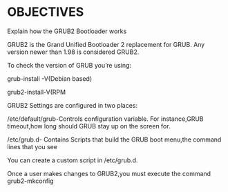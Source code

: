 
# OBJECTIVES

Explain how the GRUB2 Bootloader works

GRUB2 is the Grand Unified Bootloader 2 replacement for GRUB. Any version newer than 1.98 is considered GRUB2.

To check the version of GRUB you’re using:

grub-install -V(Debian based)

grub2-install-V(RPM 

GRUB2 Settings are configured in two places:

/etc/default/grub-Controls configuration variable. For instance,GRUB timeout,how long should GRUB stay up on the screen for.

/etc/grub.d- Contains Scripts that build the GRUB boot menu,the command lines that you see

You can create a custom script in /etc/grub.d. 

Once a user makes changes to GRUB2,you must execute the command grub2-mkconfig
